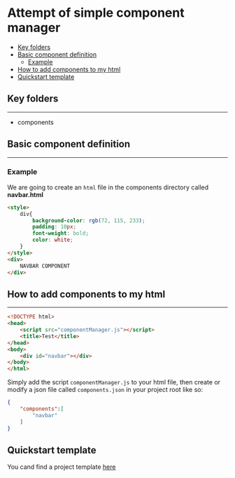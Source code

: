 <h1>Attempt of simple component manager</h1>

- [Key folders](#key-folders)
- [Basic component definition](#basic-component-definition)
  - [Example](#example)
- [How to add components to my html](#how-to-add-components-to-my-html)
- [Quickstart template](#quickstart-template)


## Key folders
---
- components

## Basic component definition
---
### Example
We are going to create an `html` file in the components directory called **navbar.html**
```html
<style>
    div{
        background-color: rgb(72, 115, 233);
        padding: 10px;
        font-weight: bold;
        color: white;
    }
</style>
<div>
    NAVBAR COMPONENT
</div>
```

## How to add components to my html 
---
```html
<!DOCTYPE html>
<head>
    <script src="componentManager.js"></script>
    <title>Test</title>
</head>
<body>
    <div id="navbar"></div>
</body>
</html>
```
Simply add the script `componentManager.js` to your html file, then create or modify a json file called `components.json` in your project root like so:

```json
{
    "components":[
        "navbar"
    ]
}
```

## Quickstart template
You cand find a project template [here](./quickstart-template/)